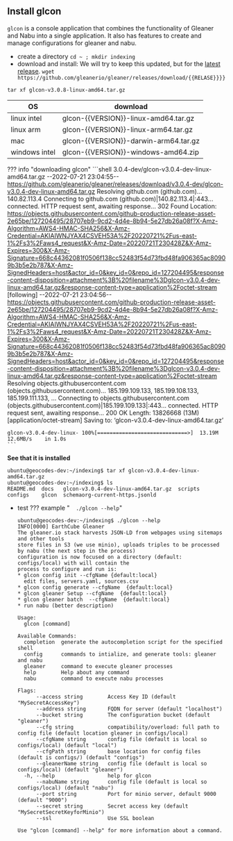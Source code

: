 ## Install glcon
`glcon` is a console application that combines the functionality of Gleaner and Nabu into a single application.
It also has features to create and manage configurations for gleaner and nabu.

* create a directory
`cd ~ ; mkdir indexing`
* download and install:
We will try to keep this updated, but for the [latest release](https://github.com/gleanerio/gleaner/releases).
`wget https://github.com/gleanerio/gleaner/releases/download/{{RELASE}}}}`

`tar xf glcon-v3.0.8-linux-amd64.tar.gz`

| OS              | download                                |  
|-----------------|-----------------------------------------|
| linux intel     | glcon-{{VERSION}}-linux-amd64.tar.gz    |
| linux arm       | glcon-{{VERSION}}-linux-arm64.tar.gz    |
| mac             | glcon-{{VERSION}}-darwin-arm64.tar.gz   |
| windows  intel  | glcon-{{VERSION}}-windows-amd64.zip     |



??? info "downloading glcon"
    ```shell
        3.0.4-dev/glcon-v3.0.4-dev-linux-amd64.tar.gz
        --2022-07-21 23:04:55--  https://github.com/gleanerio/gleaner/releases/download/v3.0.4-dev/glcon-v3.0.4-dev-linux-amd64.tar.gz
        Resolving github.com (github.com)... 140.82.113.4
        Connecting to github.com (github.com)|140.82.113.4|:443... connected.
        HTTP request sent, awaiting response... 302 Found
        Location: https://objects.githubusercontent.com/github-production-release-asset-2e65be/127204495/28707eb9-9cd2-4d4e-8b94-5e27db26a08f?X-Amz-Algorithm=AWS4-HMAC-SHA256&X-Amz-Credential=AKIAIWNJYAX4CSVEH53A%2F20220721%2Fus-east-1%2Fs3%2Faws4_request&X-Amz-Date=20220721T230428Z&X-Amz-Expires=300&X-Amz-Signature=668c44362081f0506f138cc52483f54d73fbd48fa906365ac80909b3b5e2b787&X-Amz-SignedHeaders=host&actor_id=0&key_id=0&repo_id=127204495&response-content-disposition=attachment%3B%20filename%3Dglcon-v3.0.4-dev-linux-amd64.tar.gz&response-content-type=application%2Foctet-stream [following]
        --2022-07-21 23:04:56--  https://objects.githubusercontent.com/github-production-release-asset-2e65be/127204495/28707eb9-9cd2-4d4e-8b94-5e27db26a08f?X-Amz-Algorithm=AWS4-HMAC-SHA256&X-Amz-Credential=AKIAIWNJYAX4CSVEH53A%2F20220721%2Fus-east-1%2Fs3%2Faws4_request&X-Amz-Date=20220721T230428Z&X-Amz-Expires=300&X-Amz-Signature=668c44362081f0506f138cc52483f54d73fbd48fa906365ac80909b3b5e2b787&X-Amz-SignedHeaders=host&actor_id=0&key_id=0&repo_id=127204495&response-content-disposition=attachment%3B%20filename%3Dglcon-v3.0.4-dev-linux-amd64.tar.gz&response-content-type=application%2Foctet-stream
        Resolving objects.githubusercontent.com (objects.githubusercontent.com)... 185.199.109.133, 185.199.108.133, 185.199.111.133, ...
        Connecting to objects.githubusercontent.com (objects.githubusercontent.com)|185.199.109.133|:443... connected.
        HTTP request sent, awaiting response... 200 OK
        Length: 13826668 (13M) [application/octet-stream]
        Saving to: ‘glcon-v3.0.4-dev-linux-amd64.tar.gz’
    
    glcon-v3.0.4-dev-linux- 100%[=============================>]  13.19M  12.6MB/s    in 1.0s
    ```



**See that it is installed**
```shell
ubuntu@geocodes-dev:~/indexing$ tar xf glcon-v3.0.4-dev-linux-amd64.tar.gz
ubuntu@geocodes-dev:~/indexing$ ls
README.md  docs   glcon-v3.0.4-dev-linux-amd64.tar.gz  scripts
configs    glcon  schemaorg-current-https.jsonld
```

* test
??? example "`  ./glcon --help`"
    ```shell
    ubuntu@geocodes-dev:~/indexing$ ./glcon --help
    INFO[0000] EarthCube Gleaner                            
    The gleaner.io stack harvests JSON-LD from webpages using sitemaps and other tools
    store files in S3 (we use minio), uploads triples to be processed by nabu (the next step in the process)
    configuration is now focused on a directory (default: configs/local) with will contain the
    process to configure and run is:
    * glcon config init --cfgName {default:local}
      edit files, servers.yaml, sources.csv
    * glcon config generate --cfgName  {default:local}
    * glcon gleaner Setup --cfgName  {default:local}
    * glcon gleaner batch  --cfgName  {default:local}
    * run nabu (better description)
    
    Usage:
      glcon [command]
    
    Available Commands:
      completion  generate the autocompletion script for the specified shell
      config      commands to intialize, and generate tools: gleaner and nabu
      gleaner     command to execute gleaner processes
      help        Help about any command
      nabu        command to execute nabu processes
    
    Flags:
          --access string        Access Key ID (default "MySecretAccessKey")
          --address string       FQDN for server (default "localhost")
          --bucket string        The configuration bucket (default "gleaner")
          --cfg string           compatibility/overload: full path to config file (default location gleaner in configs/local)
          --cfgName string       config file (default is local so configs/local) (default "local")
          --cfgPath string       base location for config files (default is configs/) (default "configs")
          --gleanerName string   config file (default is local so configs/local) (default "gleaner")
      -h, --help                 help for glcon
          --nabuName string      config file (default is local so configs/local) (default "nabu")
          --port string          Port for minio server, default 9000 (default "9000")
          --secret string        Secret access key (default "MySecretSecretKeyforMinio")
          --ssl                  Use SSL boolean
    
    Use "glcon [command] --help" for more information about a command.
    ```

